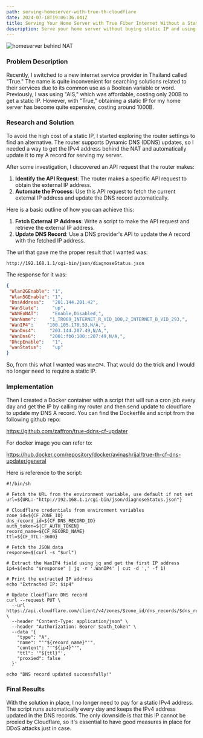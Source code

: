 ```yaml
---
path: serving-homeserver-with-true-th-cloudflare
date: 2024-07-18T19:06:36.041Z
title: Serving Your Home Server with True Fiber Internet Without a Static IP
description: Serve your home server without buying static IP and using IP behind NAT
---
```

![homeserver behind NAT](../assets/dall·e-2024-07-19-02.13.24-a-black-and-white-sketch-of-data-flow-from-a-home-server-to-internet-users-bypassing-the-nat-network-address-translation-.-the-sketch-should-show-a-.webp "homeserver behind NAT")

### Problem Description

Recently, I switched to a new internet service provider in Thailand called "True." The name is quite inconvenient for searching solutions related to their services due to its common use as a Boolean variable or word. Previously, I was using "AIS," which was affordable, costing only 200B to get a static IP. However, with "True," obtaining a static IP for my home server has become quite expensive, costing around 1000B.

### Research and Solution

To avoid the high cost of a static IP, I started exploring the router settings to find an alternative. The router supports Dynamic DNS (DDNS) updates, so I needed a way to get the IPv4 address behind the NAT and automatically update it to my A record for serving my server.

After some investigation, I discovered an API request that the router makes:

1. **Identify the API Request**: The router makes a specific API request to obtain the external IP address.
2. **Automate the Process**: Use this API request to fetch the current external IP address and update the DNS record automatically.

Here is a basic outline of how you can achieve this:

1. **Fetch External IP Address**: Write a script to make the API request and retrieve the external IP address.
2. **Update DNS Record**: Use a DNS provider's API to update the A record with the fetched IP address.

T﻿he url that gave me the proper result that I wanted was:

`http://192.168.1.1/cgi-bin/json/diagnoseStatus.json`

T﻿he response for it was:

```json
{
 "Wlan2GEnable": "1",
 "Wlan5GEnable": "1",
 "DnsAddress":   "201.144.201.42",
 "WanState":     "up",
 "WANEnNAT":     "Enable,Disabled,",
 "WanName":     "1_TR069_INTERNET_R_VID_100,2_INTERNET_B_VID_293,",
 "WanIP4":     "100.105.170.53,N/A,",
 "WanDns4":     "203.144.207.49,N/A,",
 "WanDns6":     "2001:fb0:100::207:49,N/A,",
 "DhcpEnable":   "1",
 "wanStatus":    "up"
}
```

S﻿o, from this what I wanted was `WanIP4`. That would do the trick and I would no longer need to require a static IP.

### Implementation

T﻿hen I created a Docker container with a script that will run a cron job every day and get the IP by calling my router and then send update to cloudflare to update my DNS A record.
Y﻿ou can find the Dockerfile and script from the following github repo:

https://github.com/zaffron/true-ddns-cf-updater

F﻿or docker image you can refer to:

https://hub.docker.com/repository/docker/avinashrijal/true-th-cf-dns-updater/general

H﻿ere is reference to the script:

```shell
#!/bin/sh

# Fetch the URL from the environment variable, use default if not set
url=${URL:-"http://192.168.1.1/cgi-bin/json/diagnoseStatus.json"}

# Cloudflare credentials from environment variables
zone_id=${CF_ZONE_ID}
dns_record_id=${CF_DNS_RECORD_ID}
auth_token=${CF_AUTH_TOKEN}
record_name=${CF_RECORD_NAME}
ttl=${CF_TTL:-3600}

# Fetch the JSON data
response=$(curl -s "$url")

# Extract the WanIP4 field using jq and get the first IP address
ip4=$(echo "$response" | jq -r '.WanIP4' | cut -d ',' -f 1)

# Print the extracted IP address
echo "Extracted IP: $ip4"

# Update Cloudflare DNS record
curl --request PUT \
  --url https://api.cloudflare.com/client/v4/zones/$zone_id/dns_records/$dns_record_id \
  --header "Content-Type: application/json" \
  --header "Authorization: Bearer $auth_token" \
  --data '{
    "type": "A",
    "name": "'"${record_name}"'",
    "content": "'"${ip4}"'",
    "ttl": '"${ttl}"',
    "proxied": false
  }'

echo "DNS record updated successfully!"
```

### Final Results

With the solution in place, I no longer need to pay for a static IPv4 address. The script runs automatically every day and keeps the IPv4 address updated in the DNS records. The only downside is that this IP cannot be proxied by Cloudflare, so it's essential to have good measures in place for DDoS attacks just in case.